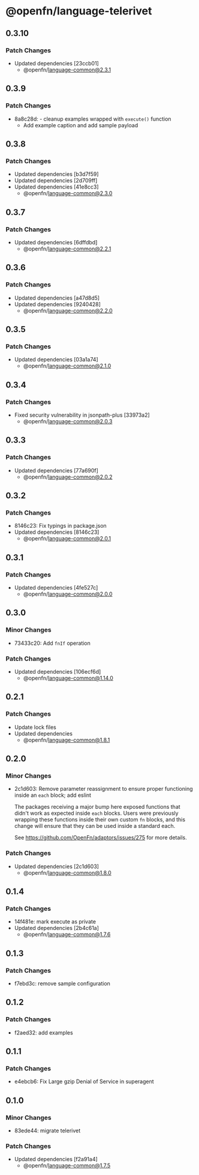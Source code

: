 # @openfn/language-telerivet

## 0.3.10

### Patch Changes

- Updated dependencies [23ccb01]
  - @openfn/language-common@2.3.1

## 0.3.9

### Patch Changes

- 8a8c28d: - cleanup examples wrapped with `execute()` function
  - Add example caption and add sample payload

## 0.3.8

### Patch Changes

- Updated dependencies [b3d7f59]
- Updated dependencies [2d709ff]
- Updated dependencies [41e8cc3]
  - @openfn/language-common@2.3.0

## 0.3.7

### Patch Changes

- Updated dependencies [6dffdbd]
  - @openfn/language-common@2.2.1

## 0.3.6

### Patch Changes

- Updated dependencies [a47d8d5]
- Updated dependencies [9240428]
  - @openfn/language-common@2.2.0

## 0.3.5

### Patch Changes

- Updated dependencies [03a1a74]
  - @openfn/language-common@2.1.0

## 0.3.4

### Patch Changes

- Fixed security vulnerability in jsonpath-plus [33973a2]
  - @openfn/language-common@2.0.3

## 0.3.3

### Patch Changes

- Updated dependencies [77a690f]
  - @openfn/language-common@2.0.2

## 0.3.2

### Patch Changes

- 8146c23: Fix typings in package.json
- Updated dependencies [8146c23]
  - @openfn/language-common@2.0.1

## 0.3.1

### Patch Changes

- Updated dependencies [4fe527c]
  - @openfn/language-common@2.0.0

## 0.3.0

### Minor Changes

- 73433c20: Add `fnIf` operation

### Patch Changes

- Updated dependencies [106ecf6d]
  - @openfn/language-common@1.14.0

## 0.2.1

### Patch Changes

- Update lock files
- Updated dependencies
  - @openfn/language-common@1.8.1

## 0.2.0

### Minor Changes

- 2c1d603: Remove parameter reassignment to ensure proper functioning inside an
  `each` block; add eslint

  The packages receiving a major bump here exposed functions that didn't work as
  expected inside `each` blocks. Users were previously wrapping these functions
  inside their own custom `fn` blocks, and this change will ensure that they can
  be used inside a standard each.

  See https://github.com/OpenFn/adaptors/issues/275 for more details.

### Patch Changes

- Updated dependencies [2c1d603]
  - @openfn/language-common@1.8.0

## 0.1.4

### Patch Changes

- 14f481e: mark execute as private
- Updated dependencies [2b4c61a]
  - @openfn/language-common@1.7.6

## 0.1.3

### Patch Changes

- f7ebd3c: remove sample configuration

## 0.1.2

### Patch Changes

- f2aed32: add examples

## 0.1.1

### Patch Changes

- e4ebcb6: Fix Large gzip Denial of Service in superagent

## 0.1.0

### Minor Changes

- 83ede44: migrate telerivet

### Patch Changes

- Updated dependencies [f2a91a4]
  - @openfn/language-common@1.7.5
